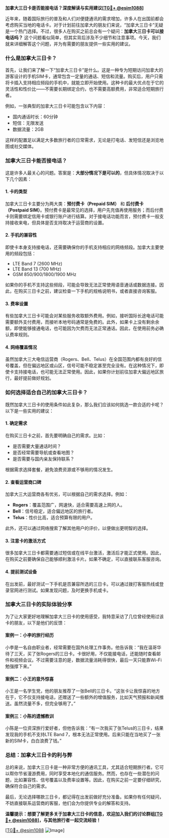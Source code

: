 **加拿大三日卡是否能接电话？深度解读与实用建议[[TG💪+ @esim1088](https://t.me/s/esim1088)]**

近年来，随着国际旅行的普及和人们对便捷通讯的需求增加，许多人在出国前都会考虑购买当地的电话卡。对于计划前往加拿大的朋友们来说，“加拿大三日卡”无疑是一个热门选择。不过，很多人在购买之前总会有一个疑问：**加拿大三日卡可以接电话吗？** 这个问题看似简单，但其实背后涉及不少细节和注意事项。今天，我们就来详细解答这个问题，并为有需要的朋友提供一些实用的建议。

### **什么是加拿大三日卡？**

首先，让我们来了解一下“加拿大三日卡”是什么。这是一种专为短期访问加拿大的游客设计的手机SIM卡，通常包含一定量的通话、短信和流量。购买后，用户只需将卡插入支持相应频段的手机中，就能立即开始使用。这种卡的最大优点在于它的灵活性和性价比——不需要长期绑定合约，也不需要高额费用，非常适合短期旅行者。

例如，一张典型的加拿大三日卡可能包含以下内容：
- 国内通话时长：60分钟
- 短信：无限发送
- 数据流量：2GB

这样的配置足以满足大多数旅行者的日常需求，无论是打电话、发短信还是浏览地图或社交媒体。

### **加拿大三日卡能否接电话？**

这是许多人最关心的问题。答案是：**大部分情况下是可以的**，但具体情况取决于以下几个因素：

#### **1. 卡的类型**
加拿大三日卡主要分为两大类：**预付费卡（Prepaid SIM）** 和 **后付费卡（Postpaid SIM）**。预付费卡是最常见的选择，用户先充值再使用服务；而后付费卡则需要绑定信用卡或银行账户进行结算。对于接电话功能而言，预付费卡一般支持接收来电，但具体是否支持取决于运营商的设置。

#### **2. 手机的兼容性**
即使卡本身支持接电话，还需要确保你的手机支持相应的网络频段。加拿大主要使用的频段包括：
- LTE Band 7 (2600 MHz)
- LTE Band 13 (700 MHz)
- GSM 850/900/1800/1900 MHz

如果你的手机不支持这些频段，可能会导致无法正常使用语音通话或数据连接。因此，在购买三日卡之前，建议检查一下手机的规格说明书，或者直接咨询客服。

#### **3. 费率设置**
有些加拿大三日卡可能会对某些服务收取额外费用。例如，接听国际长途电话可能需要额外支付费用，而接听本地号码通常是免费的。此外，如果卡上没有剩余余额，即使能够接通电话，也可能因为欠费而无法正常通话。因此，在使用前务必确认费率规则。

#### **4. 网络覆盖情况**
虽然加拿大三大电信运营商（Rogers、Bell、Telus）在全国范围内都有良好的信号覆盖，但在偏远地区或山区，信号可能不稳定甚至完全没有。在这种情况下，即使卡支持接电话，也可能无法正常使用。因此，如果你计划前往加拿大偏远地区旅行，最好提前做好规划。

### **如何选择适合自己的加拿大三日卡？**

既然加拿大三日卡的使用条件如此复杂，那么我们应该如何挑选一款合适的卡呢？以下是一些实用的建议：

#### **1. 确定需求**
在购买三日卡之前，首先要明确自己的需求。比如：
- 是否需要大量通话时间？
- 是否经常需要导航或查看地图？
- 是否需要与国内亲友保持联系？

根据需求选择套餐，避免浪费资源或不够用的情况发生。

#### **2. 查看运营商口碑**
加拿大三大运营商各有优劣，可以根据自己的需求选择。例如：
- **Rogers**：覆盖范围广，网速快，适合需要高速上网的人。
- **Bell**：信号稳定，适合偏远地区的旅行者。
- **Telus**：性价比高，适合预算有限的用户。

此外，还可以通过网络搜索了解其他用户的评价，以便做出更明智的选择。

#### **3. 注意卡的激活方式**
很多加拿大三日卡都需要通过短信或在线平台激活，激活后才能正式使用。因此，在购买之前要确保自己能够顺利激活卡片。如果不确定，可以直接联系客服咨询。

#### **4. 提前测试设备**
在出发前，最好测试一下手机是否兼容所选的三日卡。可以通过拨打客服热线或登录官网进行测试。如果发现问题，及时更换手机或卡。

### **加拿大三日卡的实际体验分享**

为了让大家更好地理解加拿大三日卡的使用感受，我特意采访了几位曾经使用过该卡的朋友，以下是他们的反馈：

#### **案例一：小李的旅行经历**
小李是一名自由职业者，经常需要在国外处理工作事务。他告诉我：“我在温哥华待了三天，买了张Rogers的三日卡。卡很好用，不仅能接电话，还能随时查看邮件和视频会议。不过需要注意的是，数据流量消耗得很快，最后一天只能靠Wi-Fi勉强撑下来。”

#### **案例二：小王的意外惊喜**
小王是一名学生党，他的朋友推荐了一张Bell的三日卡。“这张卡让我惊喜的地方在于，它不仅支持接电话，还赠送了一些额外的增值服务，比如天气预报和新闻推送。虽然流量不多，但完全够用了。”

#### **案例三：小陈的遗憾教训**
小陈是一位资深旅行爱好者，但他告诉我：“有一次我买了张Telus的三日卡，结果发现我的手机不支持LTE Band 7，根本无法正常使用。后来只能在当地买了一张新的SIM卡，白白浪费了钱。”

### **总结：加拿大三日卡的利与弊**

总的来说，加拿大三日卡是一种非常方便的通讯工具，尤其适合短期旅行者。它可以帮你节省漫游费用，同时享受本地化的通信服务。然而，也存在一些潜在的问题，比如兼容性、信号覆盖以及费率设置等。因此，在购买之前一定要仔细研究，确保符合自己的需求。

最后，无论选择哪款三日卡，都记得在出发前做好充分准备。如果你有任何疑问，不妨直接联系运营商的客服，他们会为你提供专业的解答和支持。

**温馨提示：想要了解更多关于加拿大三日卡的信息，欢迎加入我们的讨论群组[[TG💪+ @esim1088](https://t.me/s/esim1088)]，与其他旅行者一起交流经验！**

[[TG💪+ @esim1088](https://t.me/s/esim1088) ![Image](https://i.postimg.cc/4NQfJmqS/Snipaste-2025-05-13-00-14-12.png)]